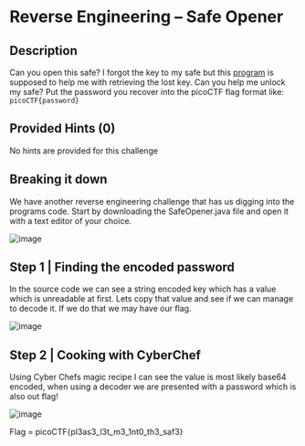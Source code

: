 # Reverse Engineering – Safe Opener
## Description
Can you open this safe? I forgot the key to my safe but this [program](https://artifacts.picoctf.net/c/463/SafeOpener.java) is supposed to help me with retrieving the lost key. Can you help me unlock my safe? Put the password you recover into the picoCTF flag format like: `picoCTF{password}`

## Provided Hints (0)
No hints are provided for this challenge

## Breaking it down
We have another reverse engineering challenge that has us digging into the programs code. Start by downloading the SafeOpener.java file and open it with a text editor of your choice.

![image](https://user-images.githubusercontent.com/95002315/162497991-086ad585-aa15-4fee-82de-f030bcdcb11f.png)

## Step 1 | Finding the encoded password
In the source code we can see a string encoded key which has a value which is unreadable at first. Lets copy that value and see if we can manage to decode it. If we do that we may have our flag.

![image](https://user-images.githubusercontent.com/95002315/162497949-14d5f6cc-31f7-4973-99ae-485e5d7dcac5.png)

## Step 2 | Cooking with CyberChef
Using Cyber Chefs magic recipe I can see the value is most likely base64 encoded, when using a decoder we are presented with a password which is also out flag!

![image](https://user-images.githubusercontent.com/95002315/162498055-bad15b33-dc5f-44e9-8c01-f53df9d502ad.png)

Flag = picoCTF{pl3as3_l3t_m3_1nt0_th3_saf3}
